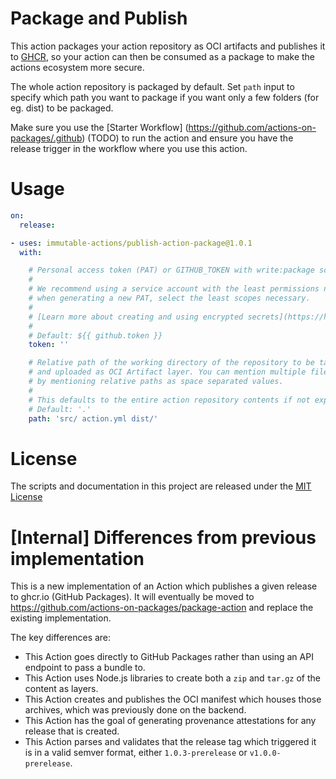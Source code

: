 <p align="center">
  <a href="https://github.com/ruchika-org/package-action"></a>
</p>

# Package and Publish

This action packages your action repository as OCI artifacts and publishes it to [GHCR](ghcr.io), so your action can then be consumed as a package to make the actions ecosystem more secure.

The whole action repository is packaged by default. Set `path` input to specify which path you want to package if you want only a few folders (for eg. dist) to be packaged.

Make sure you use the [Starter Workflow] (https://github.com/actions-on-packages/.github) (TODO) to run the action and ensure you have the release trigger in the workflow where you use this action.

# Usage

<!-- start usage -->
```yaml
on:
  release:

- uses: immutable-actions/publish-action-package@1.0.1
  with:

    # Personal access token (PAT) or GITHUB_TOKEN with write:package scope used to upload the package to GHCR. The GITHUB_TOKEN is taken by default.
    #
    # We recommend using a service account with the least permissions necessary. Also
    # when generating a new PAT, select the least scopes necessary.
    #
    # [Learn more about creating and using encrypted secrets](https://help.github.com/en/actions/automating-your-workflow-with-github-actions/creating-and-using-encrypted-secrets)
    #
    # Default: ${{ github.token }}
    token: ''

    # Relative path of the working directory of the repository to be tar archived
    # and uploaded as OCI Artifact layer. You can mention multiple files/folders
    # by mentioning relative paths as space separated values.
    #
    # This defaults to the entire action repository contents if not explicitly defined.
    # Default: '.'
    path: 'src/ action.yml dist/'


```
<!-- end usage -->

# License

The scripts and documentation in this project are released under the [MIT License](LICENSE)


# [Internal] Differences from previous implementation

This is a new implementation of an Action which publishes a given release to ghcr.io (GitHub Packages). It will eventually be moved to https://github.com/actions-on-packages/package-action and replace the existing implementation.

The key differences are:
* This Action goes directly to GitHub Packages rather than using an API endpoint to pass a bundle to.
* This Action uses Node.js libraries to create both a `zip` and `tar.gz` of the content as layers.
* This Action creates and publishes the OCI manifest which houses those archives, which was previously done on the backend.
* This Action has the goal of generating provenance attestations for any release that is created.
* This Action parses and validates that the release tag which triggered it is in a valid semver format, either `1.0.3-prerelease` or `v1.0.0-prerelease`.

